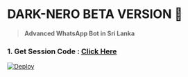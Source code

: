 # DARK-NERO BETA VERSION 🤖

> **Advanced WhatsApp Bot in Sri Lanka**

### 1. Get Session Code : [Click Here](https://darknero.genux.me)

[![Deploy](https://www.herokucdn.com/deploy/button.svg)](https://heroku.com/deploy?template=https://github.com/genux-official/DARK-NERO/)
